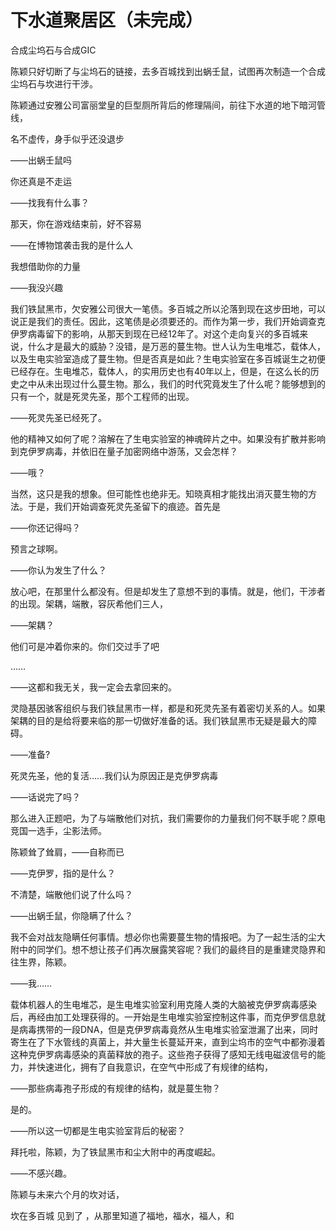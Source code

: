 # 下水道聚居区（未完成）

合成尘坞石与合成GIC

陈颖只好切断了与尘坞石的链接，去多百城找到出蜗壬鼠，试图再次制造一个合成尘坞石与坎进行干涉。

陈颖通过安雅公司富丽堂皇的巨型厕所背后的修理隔间，前往下水道的地下暗河管线，

名不虚传，身手似乎还没退步

——出蜗壬鼠吗

你还真是不走运

——找我有什么事？

那天，你在游戏结束前，好不容易

——在博物馆袭击我的是什么人

我想借助你的力量

——我没兴趣

我们铁鼠黑市，欠安雅公司很大一笔债。多百城之所以沦落到现在这步田地，可以说正是我们的责任。因此，这笔债是必须要还的。而作为第一步，我们开始调查克伊罗病毒留下的影响，从那天到现在已经12年了。对这个走向复兴的多百城来说，什么才是最大的威胁？没错，是万恶的蔓生物。世人认为生电堆芯，载体人，以及生电实验室造成了蔓生物。但是否真是如此？生电实验室在多百城诞生之初便已经存在。生电堆芯，载体人，的实用历史也有40年以上，但是，在这么长的历史之中从未出现过什么蔓生物。那么，我们的时代究竟发生了什么呢？能够想到的只有一个，就是死灵先圣，那个工程师的出现。

——死灵先圣已经死了。

他的精神又如何了呢？溶解在了生电实验室的神魂碎片之中。如果没有扩散并影响到克伊罗病毒，并依旧在量子加密网络中游荡，又会怎样？

——哦？

当然，这只是我的想象。但可能性也绝非无。知晓真相才能找出消灭蔓生物的方法。于是，我们开始调查死灵先圣留下的痕迹。首先是

——你还记得吗？

预言之球啊。

——你认为发生了什么？

放心吧，在那里什么都没有。但是却发生了意想不到的事情。就是，他们，干涉者的出现。架耦，端散，容灰希他们三人，

——架耦？

他们可是冲着你来的。你们交过手了吧

……

——这都和我无关，我一定会去拿回来的。

灵隐基因骇客组织与我们铁鼠黑市一样，都是和死灵先圣有着密切关系的人。如果架耦的目的是给将要来临的那一切做好准备的话。我们铁鼠黑市无疑是最大的障碍。

——准备?

死灵先圣，他的复活……我们认为原因正是克伊罗病毒

——话说完了吗？

那么进入正题吧，为了与端散他们对抗，我们需要你的力量我们何不联手呢？原电竞国一选手，尘影法师。

陈颖耸了耸肩，——自称而已

——克伊罗，指的是什么？

不清楚，端散他们说了什么吗？

——出蜗壬鼠，你隐瞒了什么？

我不会对战友隐瞒任何事情。想必你也需要蔓生物的情报吧。为了一起生活的尘大附中的同学们。想不想让孩子们再次展露笑容呢？我们的最终目的是重建灵隐界和往生界，陈颖。

——我……

载体机器人的生电堆芯，是生电堆实验室利用克隆人类的大脑被克伊罗病毒感染后，再经由加工处理获得的。一开始是生电堆实验室控制这件事，而克伊罗信息就是病毒携带的一段DNA，但是克伊罗病毒竟然从生电堆实验室泄漏了出来，同时寄生在了下水管线的真菌上，并大量生长蔓延开来，直到尘坞市的空气中都弥漫着这种克伊罗病毒感染的真菌释放的孢子。这些孢子获得了感知无线电磁波信号的能力，并快速进化，拥有了自我意识，在空气中形成了有规律的结构，

——那些病毒孢子形成的有规律的结构，就是蔓生物？

是的。

——所以这一切都是生电实验室背后的秘密？

拜托啦，陈颖，为了铁鼠黑市和尘大附中的再度崛起。

——不感兴趣。



陈颖与未来六个月的坎对话，

坎在多百城 见到了 ，从那里知道了福地，福水，福人，和





